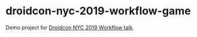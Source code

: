 # droidcon-nyc-2019-workflow-game

Demo project for [Droidcon NYC 2019 Workflow talk](https://www.nyc.droidcon.com/speaker/Ray-Ryan-%26-Zach-Klippenstein).
